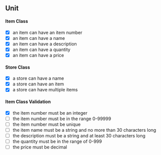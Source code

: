 ## Unit
#### Item Class
- [x] an item can have an item number
- [x] an item can have a name
- [x] an item can have a description
- [x] an item can have a quantity
- [x] an item can have a price
#### Store Class
- [x] a store can have a name
- [x] a store can have an item
- [x] a store can have multiple items
#### Item Class Validation
- [x] the item number must be an integer
- [ ] the item number must be in the range 0-99999
- [ ] the item number must be unique
- [ ] the item name must be a string and no more than 30 characters long
- [ ] the description must be a string and at least 30 characters long
- [ ] the quantity must be in the range of 0-999
- [ ] the price must be decimal 
